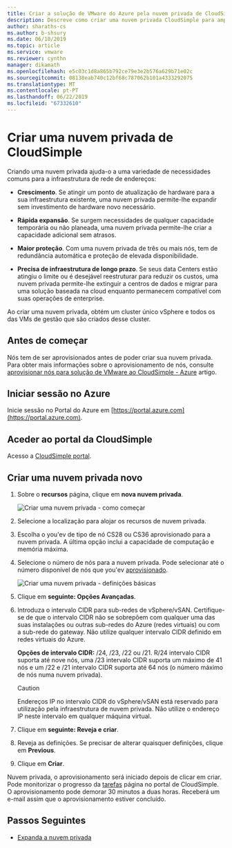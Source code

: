 ```yaml
---
title: Criar a solução de VMware do Azure pela nuvem privada de CloudSimple
description: Descreve como criar uma nuvem privada CloudSimple para ampliar cargas de trabalho do VMware para a cloud com flexibilidade operacional e a continuidade
author: sharaths-cs
ms.author: b-shsury
ms.date: 06/10/2019
ms.topic: article
ms.service: vmware
ms.reviewer: cynthn
manager: dikamath
ms.openlocfilehash: e5c03c1d8a865b792ce79e3e2b576a629b71e02c
ms.sourcegitcommit: 08138eab740c12bf68c787062b101a4333292075
ms.translationtype: MT
ms.contentlocale: pt-PT
ms.lasthandoff: 06/22/2019
ms.locfileid: "67332610"
---
```

# <a name="create-a-cloudsimple-private-cloud"></a>Criar uma nuvem privada de CloudSimple

Criando uma nuvem privada ajuda-o a uma variedade de necessidades comuns para a infraestrutura de rede de endereços:

* **Crescimento**. Se atingir um ponto de atualização de hardware para a sua infraestrutura existente, uma nuvem privada permite-lhe expandir sem investimento de hardware novo necessário.

* **Rápida expansão**. Se surgem necessidades de qualquer capacidade temporária ou não planeada, uma nuvem privada permite-lhe criar a capacidade adicional sem atrasos.

* **Maior proteção**. Com uma nuvem privada de três ou mais nós, tem de redundância automática e proteção de elevada disponibilidade.

* **Precisa de infraestrutura de longo prazo**. Se seus data Centers estão atingiu o limite ou é desejável reestruturar para reduzir os custos, uma nuvem privada permite-lhe extinguir a centros de dados e migrar para uma solução baseada na cloud enquanto permanecem compatível com suas operações de enterprise.

Ao criar uma nuvem privada, obtém um cluster único vSphere e todos os das VMs de gestão que são criados desse cluster.

## <a name="before-you-begin"></a>Antes de começar

Nós tem de ser aprovisionados antes de poder criar sua nuvem privada.  Para obter mais informações sobre o aprovisionamento de nós, consulte [aprovisionar nós para solução de VMware ao CloudSimple - Azure](create-nodes.md) artigo.

## <a name="sign-in-to-azure"></a>Iniciar sessão no Azure

Inicie sessão no Portal do Azure em [https://portal.azure.com](https://portal.azure.com).

## <a name="access-the-cloudsimple-portal"></a>Aceder ao portal da CloudSimple

Acesso a [CloudSimple portal](access-cloudsimple-portal.md).

## <a name="create-a-new-private-cloud"></a>Criar uma nuvem privada novo

1. Sobre o **recursos** página, clique em **nova nuvem privada**.

    ![Criar uma nuvem privada - como começar](media/create-pc-button.png)

2. Selecione a localização para alojar os recursos de nuvem privada.

3. Escolha o you'ev de tipo de nó CS28 ou CS36 aprovisionado para a nuvem privada. A última opção inclui a capacidade de computação e memória máxima.

4. Selecione o número de nós para a nuvem privada. Pode selecionar até o número disponível de nós que you'ev [aprovisionado](create-nodes.md).

    ![Criar uma nuvem privada - definições básicas](media/create-private-cloud-basic-info.png)

5. Clique em **seguinte: Opções Avançadas**.

6. Introduza o intervalo CIDR para sub-redes de vSphere/vSAN. Certifique-se de que o intervalo CIDR não se sobrepõem com qualquer uma das suas instalações ou outras sub-redes do Azure (redes virtuais) ou com a sub-rede do gateway.  Não utilize qualquer intervalo CIDR definido em redes virtuais do Azure.
    
    **Opções de intervalo CIDR:** /24, /23, /22 ou /21. R/24 intervalo CIDR suporta até nove nós, uma /23 intervalo CIDR suporta um máximo de 41 nós e um /22 e /21 intervalo CIDR suporta até 64 nós (o número máximo de nós numa nuvem privada).

    > [!CAUTION]
    > Endereços IP no intervalo CIDR do vSphere/vSAN está reservado para utilização pela infraestrutura de nuvem privada.  Não utilize o endereço IP neste intervalo em qualquer máquina virtual.

7. Clique em **seguinte: Reveja e criar**.

8. Reveja as definições. Se precisar de alterar quaisquer definições, clique em **Previous**.

9. Clique em **Criar**.

Nuvem privada, o aprovisionamento será iniciado depois de clicar em criar.  Pode monitorizar o progresso da [tarefas](https://docs.azure.cloudsimple.com/activity/#tasks) página no portal de CloudSimple.  O aprovisionamento pode demorar 30 minutos a duas horas.  Receberá um e-mail assim que o aprovisionamento estiver concluído.

## <a name="next-steps"></a>Passos Seguintes

* [Expanda a nuvem privada](expand-private-cloud.md)